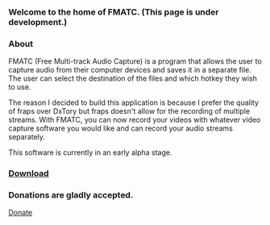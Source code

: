### Welcome to the home of FMATC. (This page is under development.)

### About
FMATC (Free Multi-track Audio Capture) is a program that allows the user to capture audio from their computer devices and saves it in a separate file. The user can select the destination of the files and which hotkey they wish to use.

The reason I decided to build this application is because I prefer the quality of fraps over DxTory but fraps doesn't allow for the recording of multiple streams. With FMATC, you can now record your videos with whatever video capture software you would like and can record your audio streams separately.

This software is currently in an early alpha stage.

### [Download](http://www.mediafire.com/download/08kmhbtbad8j78b/FMATC.zip)

### Donations are gladly accepted.
[Donate](https://www.paypal.com/cgi-bin/webscr?cmd=_s-xclick&hosted_button_id=TZ3DLLRSBBH5E)
